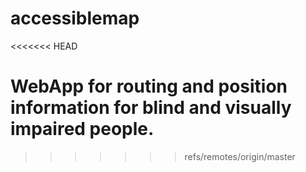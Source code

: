 accessiblemap
=============
<<<<<<< HEAD

WebApp for routing and position information for blind and visually impaired people.
=======
>>>>>>> refs/remotes/origin/master

